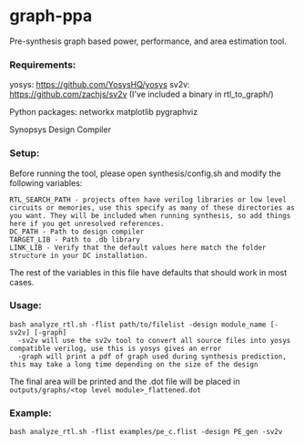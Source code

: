 # graph-ppa
Pre-synthesis graph based power, performance, and area estimation tool.
### Requirements:
yosys: https://github.com/YosysHQ/yosys
sv2v: https://github.com/zachjs/sv2v (I've included a binary in rtl_to_graph/)

Python packages:
networkx
matplotlib
pygraphviz

Synopsys Design Compiler

### Setup:
Before running the tool, please open synthesis/config.sh and modify the following variables:
```
RTL_SEARCH_PATH - projects often have verilog libraries or low level circuits or memories, use this specify as many of these directories as you want. They will be included when running synthesis, so add things here if you get unresolved references.
DC_PATH - Path to design compiler
TARGET_LIB - Path to .db library
LINK_LIB - Verify that the default values here match the folder structure in your DC installation.
```
The rest of the variables in this file have defaults that should work in most cases. 
 
### Usage:
```
bash analyze_rtl.sh -flist path/to/filelist -design module_name [-sv2v] [-graph]
  -sv2v will use the sv2v tool to convert all source files into yosys compatible verilog, use this is yosys gives an error
  -graph will print a pdf of graph used during synthesis prediction, this may take a long time depending on the size of the design
```
The final area will be printed and the .dot file will be placed in ```outputs/graphs/<top level module>_flattened.dot```

### Example:
```
bash analyze_rtl.sh -flist examples/pe_c.flist -design PE_gen -sv2v
```

